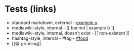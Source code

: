 # Tests (links)
- standard markdown, external - [example a](https://binyam.in)
- mediawiki-style, internal - [[ bar.md | example b ]]
- mediawiki-style, internal, doesn't exist - [[ non-existent ]]
- hashtag-style, internal - #tag - [#food](/notes/food/)
- [[😁 grinning]]
